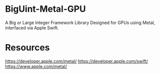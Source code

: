 # BigUint-Metal-GPU
A Big or Large Integer Framework Library Designed for GPUs using Metal, interfaced via Apple Swift.

# Resources
https://developer.apple.com/metal/
https://developer.apple.com/swift/
https://www.apple.com/metal/

